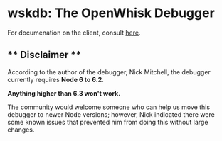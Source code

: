 # wskdb: The OpenWhisk Debugger

For documenation on the client, consult [here](client/README.md).

## ** Disclaimer **

According to the author of the debugger, Nick Mitchell, the debugger currently requires **Node 6 to 6.2**.

**Anything higher than 6.3 won't work.**

The community would welcome someone who can help us move this debugger to newer Node versions; however, Nick indicated there were some known issues that prevented him from doing this without large changes.
